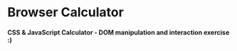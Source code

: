 # Browser Calculator

#### CSS & JavaScript Calculator - DOM manipulation and interaction exercise :)

